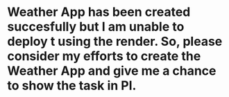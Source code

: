 # Weather App has been created succesfully but I am unable to deploy t using the render. So, please consider my efforts to create the Weather App and give me a chance to show the task in PI.
